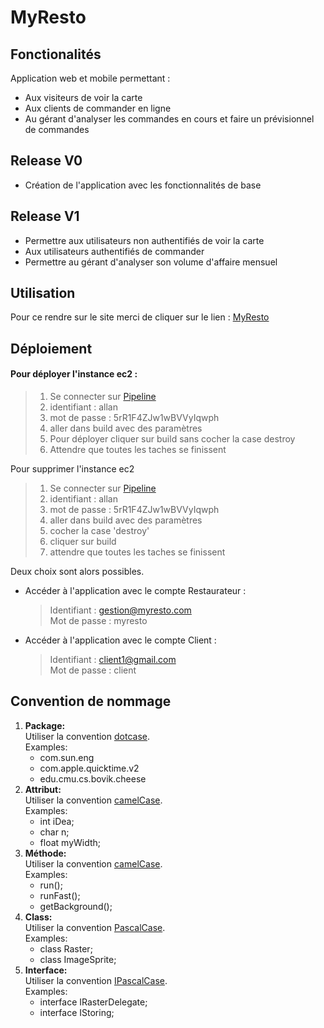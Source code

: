 # MyResto

## Fonctionalités

Application web et mobile permettant :<br>

* Aux visiteurs de voir la carte
* Aux clients de commander en ligne
* Au gérant d'analyser les commandes en cours et faire un prévisionnel de commandes

## Release V0

* Création de l'application avec les fonctionnalités de base

## Release V1

* Permettre aux utilisateurs non authentifiés de voir la carte
* Aux utilisateurs authentifiés de commander
* Permettre au gérant d'analyser son volume d'affaire mensuel

## Utilisation
Pour ce rendre sur le site merci de cliquer sur le lien : [MyResto](http://3.213.147.10:5000/myresto)

## Déploiement

#### Pour déployer l'instance ec2 :
> 1. Se connecter sur [Pipeline](http://146.59.154.110:8080/job/MyResto/)
> 2. identifiant : allan
> 3. mot de passe : 5rR1F4ZJw1wBVVyIqwph
> 4. aller dans build avec des paramètres
> 5. Pour déployer cliquer sur build sans cocher la case destroy
> 6. Attendre que toutes les taches se finissent

Pour supprimer l'instance ec2
> 1. Se connecter sur [Pipeline](http://146.59.154.110:8080/job/MyResto/)
> 2. identifiant : allan
> 3. mot de passe : 5rR1F4ZJw1wBVVyIqwph
> 4. aller dans build avec des paramètres
> 5. cocher la case 'destroy'
> 6. cliquer sur build
> 7. attendre que toutes les taches se finissent

Deux choix sont alors possibles.

* Accéder à l'application avec le compte Restaurateur :

  > Identifiant : gestion@myresto.com
  > <br/>Mot de passe : myresto

* Accéder à l'application avec le compte Client :

  > Identifiant : client1@gmail.com
  > <br/>Mot de passe : client

## Convention de nommage

1. <b/>Package:</b>
   <br/>Utiliser la convention <u/>dotcase</u>.
   <br/>Examples:
    * com.sun.eng
    * com.apple.quicktime.v2
    * edu.cmu.cs.bovik.cheese
      <br/>
2. <b/>Attribut:</b>
   <br/>Utiliser la convention <u/>camelCase</u>.
   <br/>Examples:
    * int     iDea;
    * char     n;
    * float    myWidth;
3. <b/>Méthode:</b>
   <br/>Utiliser la convention <u/>camelCase</u>.
   <br/>Examples:
    * run();
    * runFast();
    * getBackground();
4. <b/>Class:</b>
   <br/>Utiliser la convention <u/>PascalCase</u>.
   <br/>Examples:
    * class Raster;
    * class ImageSprite;
5. <b/>Interface:</b>
   <br/>Utiliser la convention <u/>IPascalCase</u>.
   <br/>Examples:
    * interface IRasterDelegate;
    * interface IStoring;
